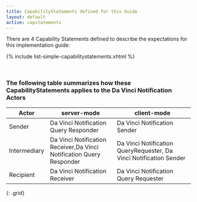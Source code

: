 ```yaml
---
title: CapabilityStatements defined for this Guide
layout: default
active: capstatements
---
```

<!-- TOC  the css styling for this is \pages\assets\css\project.css under 'markdown-toc'

* Do not remove this line (it will not be displayed)
{:toc}

end TOC -->

There are 4 Capability Statements defined to describe the expectations for this implementation guide:

{% include list-simple-capabilitystatements.xhtml %}

<br />

### The following table summarizes how these CapabilityStatements applies to the Da Vinci Notification Actors

|Actor|server-mode|client-mode|
|---|---|---|
|Sender |Da Vinci Notification Query Responder | Da Vinci Notification Sender|
|Intermediary |Da Vinci Notification Receiver,Da Vinci Notification Query Responder|Da Vinci Notification QueryRequester, Da Vinci Notification Sender|
|Recipient |Da Vinci Notification Receiver | Da Vinci Notification Query Requester|
{: .grid}

<br />
